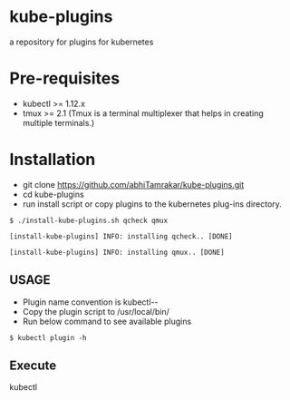 # kube-plugins
a repository for plugins for kubernetes

# Pre-requisites
* kubectl >= 1.12.x
* tmux >= 2.1
(Tmux is a terminal multiplexer that helps in creating multiple terminals.)

# Installation
* git clone https://github.com/abhiTamrakar/kube-plugins.git
* cd kube-plugins
* run install script or copy plugins to the kubernetes plug-ins directory.
```
$ ./install-kube-plugins.sh qcheck qmux

[install-kube-plugins] INFO: installing qcheck.. [DONE]

[install-kube-plugins] INFO: installing qmux.. [DONE]
```

## USAGE
* Plugin name convention is kubectl-<plugin name>-<argument>
* Copy the plugin script to /usr/local/bin/
* Run below command to see available plugins
```
$ kubectl plugin -h
```

## Execute
kubectl <plugin-name> <arguments>
